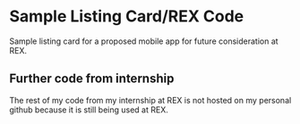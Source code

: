 # Sample Listing Card/REX Code

Sample listing card for a proposed mobile app for future consideration at REX.

## Further code from internship

The rest of my code from my internship at REX is not hosted on my personal github because it is still being used at REX.
